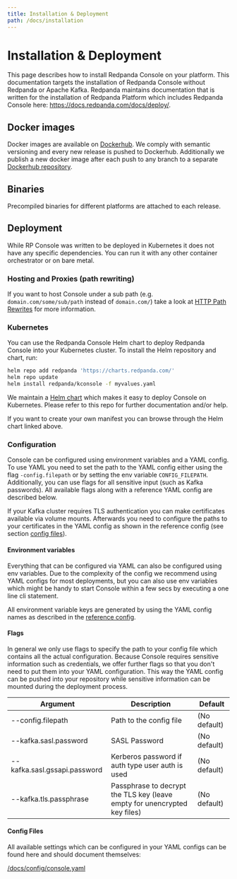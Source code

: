 ```yaml
---
title: Installation & Deployment
path: /docs/installation
---
```


# Installation & Deployment

This page describes how to install Redpanda Console on your platform. This documentation targets the installation
of Redpanda Console without Redpanda or Apache Kafka. Redpanda maintains documentation that is written
for the installation of Redpanda Platform which includes Redpanda Console here: https://docs.redpanda.com/docs/deploy/.

## Docker images

Docker images are available on [Dockerhub](https://hub.docker.com/r/redpandadata/console/tags). We comply with semantic versioning and every new release is pushed to Dockerhub.
Additionally we publish a new docker image after each push to any branch to a separate [Dockerhub repository](https://hub.docker.com/r/redpandadata/console-unstable/tags).

## Binaries

Precompiled binaries for different platforms are attached to each release.

## Deployment

While RP Console was written to be deployed in Kubernetes it does not have any specific dependencies. 
You can run it with any other container orchestrator or on bare metal.

### Hosting and Proxies (path rewriting)

If you want to host Console under a sub path (e.g. `domain.com/some/sub/path` instead of `domain.com/`) 
take a look at [HTTP Path Rewrites](https://docs.redpanda.com/docs/manage/console/http-path-rewrites/) for more information.

### Kubernetes
You can use the Redpanda Console Helm chart to deploy Redpanda Console into your Kubernetes cluster. 
To install the Helm repository and chart, run:

```bash
helm repo add redpanda 'https://charts.redpanda.com/' 
helm repo update
helm install redpanda/kconsole -f myvalues.yaml
```

We maintain a [Helm chart](https://github.com/redpanda-data/helm-charts/tree/main/charts/console) which makes 
it easy to deploy Console on Kubernetes. Please refer to this repo for further documentation and/or help.

If you want to create your own manifest you can browse through the Helm chart linked above.

### Configuration

Console can be configured using environment variables and a YAML config. To use YAML you need to set the path to 
the YAML config either using the flag `-config.filepath` or by setting the env variable `CONFIG_FILEPATH`. 
Additionally, you can use flags for all sensitive input (such as Kafka passwords). 
All available flags along with a reference YAML config are described below.

If your Kafka cluster requires TLS authentication you can make certificates available via volume mounts. 
Afterwards you need to configure the paths to your certificates in the YAML config as shown in the 
reference config (see section [config files](#config-files)).

#### Environment variables

Everything that can be configured via YAML can also be configured using env variables. 
Due to the complexity of the config we recommend using YAML configs for most deployments, 
but you can also use env variables which might be handy to start Console within a few secs 
by executing a one line cli statement.

All environment variable keys are generated by using the YAML config names as described 
in the [reference config](/docs/config/console.yaml).

#### Flags

In general we only use flags to specify the path to your config file which contains 
all the actual configuration. Because Console requires sensitive information such as 
credentials, we offer further flags so that you don't need to put them into your 
YAML configuration. This way the YAML config can be pushed into your repository 
while sensitive information can be mounted during the deployment process.

| Argument | Description | Default |
| --- | --- | --- |
| --config.filepath | Path to the config file | (No default) |
| --kafka.sasl.password | SASL Password | (No default) |
| --kafka.sasl.gssapi.password | Kerberos password if auth type user auth is used | (No default) |
| --kafka.tls.passphrase | Passphrase to decrypt the TLS key (leave empty for unencrypted key files) | (No default) |

#### Config Files

All available settings which can be configured in your YAML configs can be found here and should document themselves:

[/docs/config/console.yaml](https://github.com/xxxcrel/kafka-console/blob/master/docs/config/console.yaml)
